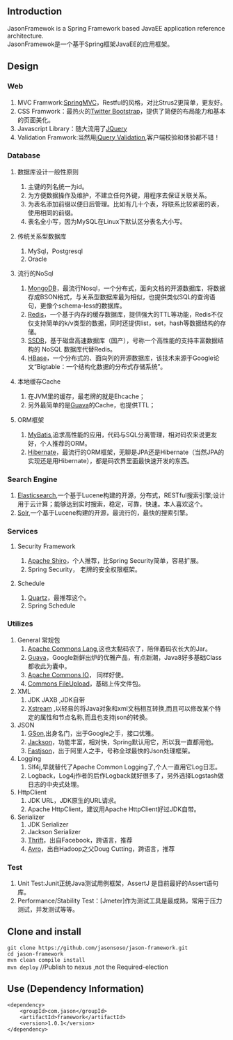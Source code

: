 ## Introduction ##
JasonFramewok is a Spring Framework based JavaEE application reference architecture.    
JasonFramewok是一个基于Spring框架JavaEE的应用框架。


## Design ##


### Web ###
1. MVC Framwork:[SpringMVC](http://docs.spring.io/spring/docs/current/spring-framework-reference/html/mvc.html "SpringMVC")，Restful的风格，对比Strus2更简单，更友好。
2. CSS Framwork：最热火的[Twitter Bootstrap](http://getbootstrap.com/ "Bootstrap")，提供了简便的布局能力和基本的页面美化。
3. Javascript Library：随大流用了[JQuery](http://jquery.com/ "jquery")
4. Validation Framwork:当然用[jQuery Validation](http://jqueryvalidation.org/ "jquery validation"),客户端校验和体验都不错！


### Database ###
1. 数据库设计一般性原则
	1. 主键的列名统一为id。
	2. 为方便数据操作及维护，不建立任何外键，用程序去保证关联关系。
	3. 为表名添加前缀以便日后管理。比如有几十个表，将联系比较紧密的表，使用相同的前缀。
	4. 表名全小写，因为MySQL在Linux下默认区分表名大小写。


2. 传统关系型数据库
	1. MySql，Postgresql
	2. Oracle


3. 流行的NoSql
	1. [MongoDB](http://www.mongodb.org/ "mongodb")，最流行Nosql，一个分布式，面向文档的开源数据库，将数据存成BSON格式，与关系型数据库最为相似，也提供类似SQL的查询语句，更像个schema-less的数据库。
	2. [Redis](http://redis.io/ "redis")，一个基于内存的缓存数据库，提供强大的TTL等功能，Redis不仅仅支持简单的k/v类型的数据，同时还提供list，set，hash等数据结构的存储。
	3. [SSDB](http://ssdb.io/ "ssdb")，基于磁盘高速数据库（国产），号称一个高性能的支持丰富数据结构的 NoSQL 数据库代替Redis。
	4. [HBase](http://hbase.apache.org/ "hbase")，一个分布式的、面向列的开源数据库，该技术来源于Google论文“Bigtable：一个结构化数据的分布式存储系统”。
4. 本地缓存Cache    
	1. 在JVM里的缓存，最老牌的就是Ehcache；    
	2. 另外最简单的是[Guava](http://code.google.com/p/guava-libraries/ "guava")的Cache，也提供TTL；    


5. ORM框架     
	1. [MyBatis](http://mybatis.github.io/mybatis-3/zh/index.html "mybatis"),追求高性能的应用，代码与SQL分离管理，相对码农来说更友好，个人推荐的ORM。
	2. [Hibernate](http://hibernate.org/ "hibernate")，最流行的ORM框架，无聊是JPA还是Hibernate（当然JPA的实现还是用Hibernate），都是码农界里面最快速开发的东西。


### Search Engine ###
1. [Elasticsearch](http://www.elasticsearch.org/ "elasticsearch"),一个基于Lucene构建的开源，分布式，RESTful搜索引擎;设计用于云计算；能够达到实时搜索，稳定，可靠，快速。本人喜欢这个。
2. [Solr](http://lucene.apache.org/solr/ "solr"),一个基于Lucene构建的开源，最流行的，最快的搜索引擎。


### Services ###
1. Security Framework     
	1. [Apache Shiro](http://shiro.apache.org/ "shiro")，个人推荐，比Spring Security简单，容易扩展。
	2. Spring Security， 老牌的安全权限框架。


2. Schedule    
	1. [Quartz](http://quartz-scheduler.org/ "quartz-scheduler")，最推荐这个。
	2. Spring Schedule    


### Utilizes ###
1. General 常规包     
	1. [Apache Commons Lang](http://commons.apache.org/proper/commons-lang/ "commons-lang"),这也太黏码农了，陪伴着码农长大的Jar。
	2. [Guava](http://code.google.com/p/guava-libraries/ "guava")，Google新鲜出炉的优雅产品，有点新潮，Java8好多基础Class都收此为囊中。
	3. [Apache Commons IO](http://commons.apache.org/proper/commons-io/ "commons-io")， 同样好使。
	4. [Commons FileUpload](http://commons.apache.org/proper/commons-fileupload/ "commons-fileupload")，基础上传文件包。
2. XML
	1. JDK JAXB ,JDK自带
	2. [Xstream](http://xstream.codehaus.org/ "xstream") ,以轻易的将Java对象和xml文档相互转换,而且可以修改某个特定的属性和节点名称,而且也支持json的转换。
3. JSON
	1. [GSon](http://code.google.com/p/google-gson/ "google-gson"),出身名门，出于Google之手，接口优雅。
	2. [Jackson](http://jackson.codehaus.org/ "jackson")，功能丰富，相对快，Spring默认用它，所以我一直都用他。
	3. [Fastjson](https://github.com/alibaba/fastjson "fastjson")，出于阿里人之手，号称全球最快的Json处理框架。
4. Logging
	1. Slf4j,早就替代了Apache Common Logging了,个人一直用它Log日志。
	2. Logback，Log4j作者的后作Logback就好很多了，另外选择Logstash做日志的中央式处理。
5. HttpClient
	1. JDK URL，JDK原生的URL请求。
	2. Apache HttpClient，建议用Apache HttpClient好过JDK自带。
6. Serializer
	1. JDK Serializer
	2. Jackson Serializer
	3. [Thrift](http://thrift.apache.org/ "thrift")，出自Facebook，跨语言，推荐
	4. [Avro](http://avro.apache.org/ "avro")，出自Hadoop之父Doug Cutting，跨语言，推荐


### Test ###
1. Unit Test:Junit正统Java测试用例框架，AssertJ 是目前最好的Assert语句库。
2. Performance/Stability Test：[Jmeter]作为测试工具是最成熟，常用于压力测试，并发测试等等。





## Clone and install ##
`git clone https://github.com/jasonsoso/jason-framework.git`   
`cd jason-framework`   
`mvn clean compile install`   
`mvn deploy`   //Publish to nexus ,not the Required-election    


## Use (Dependency Information) ##

	<dependency>   
		<groupId>com.jason</groupId>   
		<artifactId>framework</artifactId>   
		<version>1.0.1</version>   
	</dependency>   
